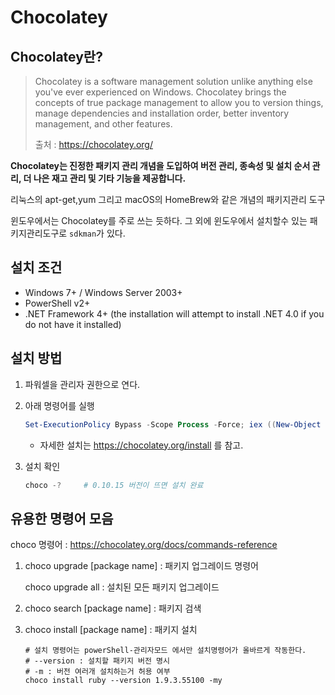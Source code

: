 # Chocolatey

## Chocolatey란?

>  Chocolatey is a software management solution unlike anything else you've ever experienced on Windows. Chocolatey brings the concepts of true package management to allow you to version things, manage dependencies and installation order, better inventory management, and other features. 
>
> 출처 :  https://chocolatey.org/ 

<b>Chocolatey는 진정한 패키지 관리 개념을 도입하여 버전 관리, 종속성 및 설치 순서 관리, 더 나은 재고 관리 및 기타 기능을 제공합니다.</b>

리눅스의 apt-get,yum 그리고 macOS의 HomeBrew와 같은 개념의 패키지관리 도구

윈도우에서는 Chocolatey를 주로 쓰는 듯하다. 그 외에 윈도우에서 설치할수 있는 패키지관리도구로 `sdkman`가 있다.



## 설치 조건

- Windows 7+ / Windows Server 2003+
- PowerShell v2+
- .NET Framework 4+ (the installation will attempt to install .NET 4.0 if you do not have it installed)

## 설치 방법

1. 파워셀을 관리자 권한으로 연다.

2. 아래 명령어를 실행

   ```powershell
   Set-ExecutionPolicy Bypass -Scope Process -Force; iex ((New-Object System.Net.WebClient).DownloadString('https://chocolatey.org/install.ps1'))
   ```

   - 자세한 설치는  https://chocolatey.org/install 를 참고.

3. 설치 확인

   ```powershell
   choco -? 	# 0.10.15 버전이 뜨면 설치 완료
   ```



## 유용한 명령어 모음

choco 명령어 :  https://chocolatey.org/docs/commands-reference 

1.  choco upgrade [package name]  : 패키지 업그레이드 명령어

     choco upgrade all : 설치된 모든 패키지 업그레이드

2. choco search [package name] : 패키지 검색

3. choco install [package name] : 패키지 설치

   ```
   # 설치 명령어는 powerShell-관리자모드 에서만 설치명령어가 올바르게 작동한다.
   # --version : 설치할 패키지 버전 명시
   # -m : 버전 여러개 설치하는거 허용 여부 
   choco install ruby --version 1.9.3.55100 -my
   ```






